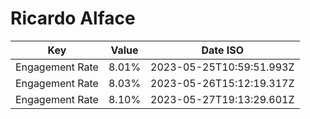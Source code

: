 # Ricardo Alface

| Key             | Value | Date ISO                 |
| --------------- | ----- | ------------------------ |
| Engagement Rate | 8.01% | 2023-05-25T10:59:51.993Z |
| Engagement Rate | 8.03% | 2023-05-26T15:12:19.317Z |
| Engagement Rate | 8.10% | 2023-05-27T19:13:29.601Z |
